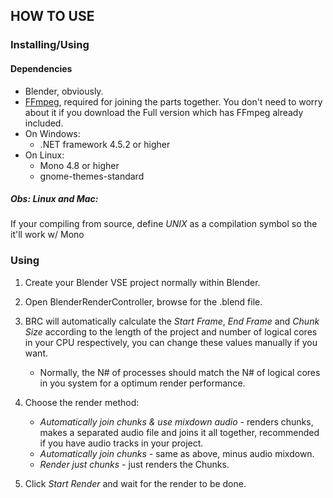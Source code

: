 ## HOW TO USE

### Installing/Using

#### Dependencies
- Blender, obviously.
- [FFmpeg](https://ffmpeg.zeranoe.com/builds/), required for joining the parts together. You don't need to worry about it if you download the Full version which has FFmpeg already included.
- On Windows:
   * .NET framework 4.5.2 or higher
- On Linux:
  * Mono 4.8 or higher
  * gnome-themes-standard

##### Obs: Linux and Mac:
If your compiling from source, define *UNIX* as a compilation symbol so the it'll work w/ Mono

### Using
1. Create your Blender VSE project normally within Blender.
 
2. Open BlenderRenderController, browse for the .blend file.
 
3. BRC will automatically calculate the *Start Frame*, *End Frame* and *Chunk Size* according to the length of the project and number of logical cores in your CPU respectively, you can change these values manually if you want.

   - Normally, the N# of processes should match the N# of logical cores in you system for a optimum render performance.
 
4. Choose the render method:

   - *Automatically join chunks & use mixdown audio* - renders chunks, makes a separated audio file and joins it all together, recommended if you have audio tracks in your project.
   - *Automatically join chunks* - same as above, minus audio mixdown.
   - *Render just chunks* - just renders the Chunks.
 
5. Click *Start Render* and wait for the render to be done.